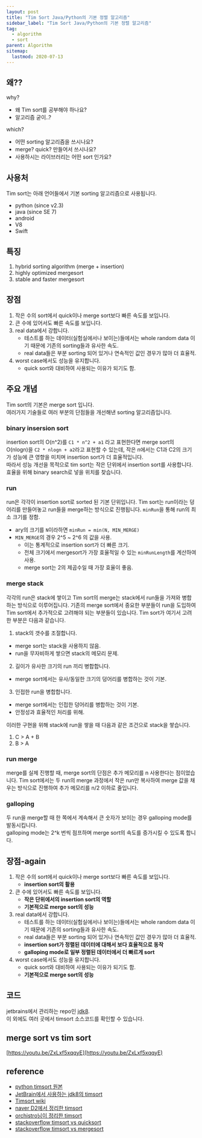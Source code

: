 ```yaml
---
layout: post
title: "Tim Sort Java/Python의 기본 정렬 알고리즘"
sidebar_label: "Tim Sort Java/Python의 기본 정렬 알고리즘"
tag:
  - algorithm
  - sort
parent: Algorithm
sitemap:
  lastmod: 2020-07-13
---
```


## 왜??

why?
- 왜 Tim sort를 공부해야 하나요?
- 알고리즘 굳이..?

which?
- 어떤 sorting 알고리즘을 쓰시나요?
- merge? quick? 만들어서 쓰시나요?
- 사용하시는 라이브러리는 어떤 sort 인가요?


## 사용처

Tim sort는 아래 언어들에서 기본 sorting 알고리즘으로 사용됩니다.

- python (since v2.3)
- java (since SE 7)
- android
- V8
- Swift

## 특징

1. hybrid sorting algorithm (merge + insertion)
2. highly optimized mergesort
3. stable and faster mergesort

## 장점

1. 작은 수의 sort에서 quick이나 merge sort보다 빠른 속도를 보입니다.
2. 큰 수에 있어서도 빠른 속도를 보입니다.
3. real data에서 강합니다.
   - 테스트를 하는 데이터(실험실에서나 보이는)들에서는 whole random data 이기 때문에 기존의 sorting들과 유사한 속도.
   - real data들은 부분 sorting 되어 있거나 연속적인 값인 경우가 많아 더 효율적.
4. worst case에서도 성능을 유지합니다.
   - quick sort와 대비하여 사용되는 이유가 되기도 함.

## 주요 개념
Tim sort의 기본은 merge sort 입니다.  
여러가지 기술들로 여러 부분의 단점들을 개선해낸 sorting 알고리즘입니다.

### binary insersion sort
insertion sort의 O(n^2)를 `C1 * n^2 + a1` 라고 표현한다면 merge sort의 O(nlogn)을 `C2 * nlogn + a2`라고 표현할 수 있는데, 작은 n에서는 C1과 C2의 크기가 성능에 큰 영향을 미치며 insertion sort가 더 효율적입니다.  
따라서 성능 개선을 목적으로 tim sort는 작은 단위에서 insertion sort를 사용합니다.  
효율을 위해 binary search로 넣을 위치를 찾습니다.

### run
run은 각각이 insertion sort로 sorted 된 기본 단위입니다.
Tim sort는 run이라는 덩어리를 만들어놓고 run들을 merge하는 방식으로 진행됩니다.
`minRun`을 통해 run의 최소 크기를 정함.
- ary의 크기를 `N`이라하면 `minRun = min(N, MIN_MERGE)`
- `MIN_MERGE`의 경우  2^5 ~ 2^6 의 값을 사용.
  - 이는 통계적으로 insertion sort가 더 빠른 크기.
  - 전체 크기에서 mergesort가 가장 효율적일 수 있는 `minRunLength`를 계산하여 사용.
  - merge sort는 2의 제곱수일 때 가장 효율이 좋음.

### merge stack
각각의 run은 stack에 쌓이고 Tim sort의 merge는 stack에서 run들을 가져와 병합하는 방식으로 이루어집니다.
기존의 merge sort에서 중요한 부분들이 run을 도입하여 Tim sort에서 추가적으로 고려해야 되는 부분들이 있습니다.
Tim sort가 여기서 고려한 부분은 다음과 같습니다.

1. stack의 갯수를 조절합니다.
  - merge sort는 stack을 사용하지 않음.
  - run을 무자비하게 쌓으면 stack의 메모리 문제.
2. 길이가 유사한 크기의 run 끼리 병합합니다.
  - merge sort에서는 유사/동일한 크기의 덩어리를 병합하는 것이 기본.
3. 인접한 run을 병합합니다.
  - merge sort에서는 인접한 덩어리를 병합하는 것이 기본.
  - 안정성과 효율적인 처리를 위해.
  
이러한 구현을 위해 stack에 run을 쌓을 때 다음과 같은 조건으로 stack을 쌓습니다.

1. C > A + B
2. B > A

### run merge
merge를 실제 진행할 때, merge sort의 단점은 추가 메모리를 n 사용한다는 점이었습니다.
Tim sort에서는 두 run의 merge 과정에서 작은 run만 복사하여 merge 값을 채우는 방식으로 진행하여 추가 메모리를 n/2 이하로 줄입니다.

### galloping
두 run을 merge할 때 한 쪽에서 계속해서 큰 숫자가 보이는 경우 galloping mode를 발동시킵니다.  
galloping mode는 2^k 번씩 점프하며 merge sort의 속도를 증가시킬 수 있도록 합니다.

## 장점-again

1. 작은 수의 sort에서 quick이나 merge sort보다 빠른 속도를 보입니다.
   - **insertion sort의 활용**
2. 큰 수에 있어서도 빠른 속도를 보입니다.
   - **작은 단위에서의 insertion sort의 역할**
   - **기본적으로 merge sort의 성능**
3. real data에서 강합니다.
   - 테스트를 하는 데이터(실험실에서나 보이는)들에서는 whole random data 이기 때문에 기존의 sorting들과 유사한 속도.
   - real data들은 부분 sorting 되어 있거나 연속적인 값인 경우가 많아 더 효율적.
   - **insertion sort가 정렬된 데이터에 대해서 보다 효율적으로 동작**
   - **galloping mode로 일부 정렬된 데이터에서 더 빠르게 sort**
4. worst case에서도 성능을 유지합니다.
   - quick sort와 대비하여 사용되는 이유가 되기도 함.
   - **기본적으로 merge sort의 성능**

## 코드

jetbrains에서 관리하는 repo인 [jdk8](https://github.com/JetBrains/jdk8u_jdk/blob/master/src/share/classes/java/util/TimSort.java).  
이 외에도 여러 곳에서 timsort 소스코드를 확인할 수 있습니다.

## merge sort vs tim sort

[https://youtu.be/ZxLxf5xqqyE](https://youtu.be/ZxLxf5xqqyE)

## reference

- [python timsort 원본](http://svn.python.org/projects/python/trunk/Objects/listsort.txt)  
- [JetBrain에서 사용하는 jdk8의 timsort](https://github.com/JetBrains/jdk8u_jdk/blob/master/src/share/classes/java/util/TimSort.java)  
- [Timsort wiki](https://en.wikipedia.org/wiki/Timsort)  
- [naver D2에서 정리한 timsort](https://d2.naver.com/helloworld/0315536)  
- [orchistro님이 정리한 timsort](https://orchistro.tistory.com/175)  
- [stackoverflow timsort vs quicksort](https://stackoverflow.com/questions/7770230/comparison-between-timsort-and-quicksort)  
- [stackoverflow timsort vs mergesort](https://cs.stackexchange.com/questions/84168/is-timsort-more-efficient-than-merge-sort-and-why)  